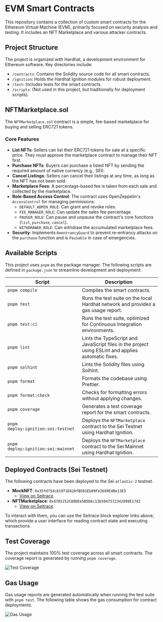 # EVM Smart Contracts

This repository contains a collection of custom smart contracts for the Ethereum Virtual Machine (EVM), primarily focused on security analysis and testing. It includes an NFT Marketplace and various attacker contracts.

## Project Structure

The project is organized with Hardhat, a development environment for Ethereum software. Key directories include:

-   `/contracts`: Contains the Solidity source code for all smart contracts.
-   `/ignition`: Holds the Hardhat Ignition modules for robust deployment.
-   `/test`: Includes tests for the smart contracts.
-   `/scripts`: (Not used in this project, but traditionally for deployment scripts).

## NFTMarketplace.sol

The `NFTMarketplace.sol` contract is a simple, fee-based marketplace for buying and selling ERC721 tokens.

### Core Features

-   **List NFTs**: Sellers can list their ERC721 tokens for sale at a specific price. They must approve the marketplace contract to manage their NFT first.
-   **Purchase NFTs**: Buyers can purchase a listed NFT by sending the required amount of native currency (e.g., SEI).
-   **Cancel Listings**: Sellers can cancel their listings at any time, as long as the NFT has not been sold.
-   **Marketplace Fees**: A percentage-based fee is taken from each sale and collected by the marketplace.
-   **Role-Based Access Control**: The contract uses OpenZeppelin's `AccessControl` for managing permissions:
    -   `DEFAULT_ADMIN_ROLE`: Can grant and revoke roles.
    -   `FEE_MANAGER_ROLE`: Can update the sales fee percentage.
    -   `PAUSER_ROLE`: Can pause and unpause the contract's core functions (`list`, `purchase`, `cancel`).
    -   `WITHDRAWER_ROLE`: Can withdraw the accumulated marketplace fees.
-   **Security**: Implements `ReentrancyGuard` to prevent re-entrancy attacks on the `purchase` function and is `Pausable` in case of emergencies.

## Available Scripts

This project uses `pnpm` as the package manager. The following scripts are defined in `package.json` to streamline development and deployment:

| Script                        | Description                                                                                              |
| ----------------------------- | -------------------------------------------------------------------------------------------------------- |
| `pnpm compile`                | Compiles the smart contracts.                                                                            |
| `pnpm test`                   | Runs the test suite on the local Hardhat network and provides a gas usage report.                        |
| `pnpm test:ci`                | Runs the test suite, optimized for Continuous Integration environments.                                  |
| `pnpm lint`                   | Lints the TypeScript and JavaScript files in the project using ESLint and applies automatic fixes.       |
| `pnpm solhint`                | Lints the Solidity files using Solhint.                                                                  |
| `pnpm format`                 | Formats the codebase using Prettier.                                                                     |
| `pnpm format:check`           | Checks for formatting errors without applying changes.                                                   |
| `pnpm coverage`               | Generates a test coverage report for the smart contracts.                                                |
| `pnpm deploy:ignition:sei:testnet` | Deploys the `NFTMarketplace` contract to the Sei Testnet using Hardhat Ignition.                         |
| `pnpm deploy:ignition:sei:mainnet` | Deploys the `NFTMarketplace` contract to the Sei Mainnet using Hardhat Ignition.                         |

## Deployed Contracts (Sei Testnet)

The following contracts have been deployed to the Sei `atlantic-2` testnet.

-   **MockNFT**: `0x35fd75dc81971D42AfB581Eb09Fe2699E4Be13E5`
    -   [View on Seitrace](https://seitrace.com/atlantic-2/address/0x35fd75dc81971D42AfB581Eb09Fe2699E4Be13E5)
-   **NFTMarketplace**: `0xd785252C80DEe5B5D6c13b5047572342998E17d2`
    -   [View on Seitrace](https://seitrace.com/atlantic-2/address/0xd785252C80DEe5B5D6c13b5047572342998E17d2)

To interact with them, you can use the Seitrace block explorer links above, which provide a user interface for reading contract state and executing transactions.

## Test Coverage

The project maintains 100% test coverage across all smart contracts. The coverage report is generated by running `pnpm coverage`.

![Test Coverage](./coverage.png)

## Gas Usage

Gas usage reports are generated automatically when running the test suite with `pnpm test`. The following table shows the gas consumption for contract deployments.

![Gas Usage](./gas-table.png)
